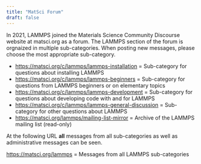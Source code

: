 ```yaml
---
title: "MatSci Forum"
draft: false
---
```


In 2021, LAMMPS joined the Materials Science Community Discourse website
at matsci.org as a forum. The LAMMPS section of the forum is orgnaized
in multiple sub-categories. When posting new messages, please choose the
most appropriate sub-category.

- https://matsci.org/c/lammps/lammps-installation = Sub-category for questions about installing LAMMPS
- https://matsci.org/c/lammps/lammps-beginners = Sub-category for questions from LAMMPS beginners or on elementary topics
- https://matsci.org/c/lammps/lammps-development = Sub-category for questions about developing code with and for LAMMPS
- https://matsci.org/c/lammps/lammps-general-discussion = Sub-category for other questions about LAMMPS
- https://matsci.org/lammps/mailing-list-mirror = Archive of the LAMMPS mailing list (read-only)

At the following URL **all** messages from all sub-categories
as well as administrative messages can be seen.

https://matsci.org/lammps = Messages from all LAMMPS sub-categories

